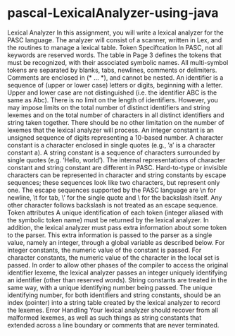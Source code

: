 # pascal-LexicalAnalyzer-using-java
Lexical Analyzer In this assignment, you will write a lexical analyzer for the PASC language. The analyzer will consist of a scanner, written in Lex, and the routines to manage a lexical table. Token Speciftcation In PASC, not all keywords are reserved words. The table in Page 3 defines the tokens that must be recognized, with their associated symbolic names. All multi-symbol tokens are separated by blanks, tabs, newlines, comments or delimiters. Comments are enclosed in (* ... *), and cannot be nested. An identifier is a sequence of (upper or lower case) letters or digits, beginning with a letter. Upper and lower case are not distinguished (i.e. the identifier ABC is the same as Abc). There is no limit on the length of identifiers. However, you may impose limits on the total number of distinct identifiers and string lexemes and on the total number of characters in all distinct identifiers and string taken together. There should be no other limitation on the number of lexemes that the lexical analyzer will process. An integer constant is an unsigned sequence of digits representing a 10-based number. A character constant is a character enclosed in single quotes (e.g., ’a’ is a character constant a). A string constant is a sequence of characters surrounded by single quotes (e.g. ’Hello, world’). The internal representations of character constant and string constant are different in PASC. Hard-to-type or invisible characters can be represented in character and string constants by escape sequences; these sequences look like two characters, but represent only one. The escape sequences supported by the PASC language are \n for newline, \t for tab, \’ for the single quote and \\ for the backslash itself. Any other character follows backslash is not treated as an escape sequence. Token attributes A unique identification of each token (integer aliased with the symbolic token name) must be returned by the lexical analyzer. In addition, the lexical analyzer must pass extra information about some token to the parser. This extra information is passed to the parser as a single value, namely an integer, through a global variable as described below. For integer constants, the numeric value of the constant is passed. For character constants, the numeric value of the character in the local set is passed. In order to allow other phases of the compiler to access the original identifier lexeme, the lexical analyzer passes an integer uniquely identifying an identifier (other than reserved words). String constants are treated in the same way, with a unique identifying number being passed. The unique identifying number, for both identifiers and string constants, should be an index (pointer) into a string table created by the lexical analyzer to record the lexemes. Error Handling Your lexical analyzer should recover from all malformed lexemes, as well as such things as string constants that extended across a line boundary or comments that are never terminated.
